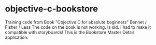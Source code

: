 # objective-c-bookstore
Training code from Book "Objective C for absolute beginners" Bennet / Fisher / Less
The code on the book is not working. Is old. I had to make it compatible with storyboards!
This is the Bookstore Master Detail application.


